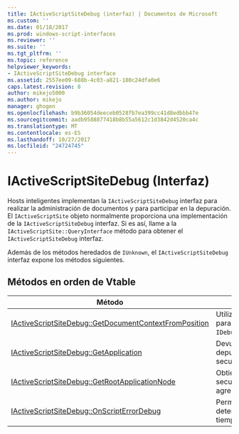 ```yaml
---
title: IActiveScriptSiteDebug (interfaz) | Documentos de Microsoft
ms.custom: ''
ms.date: 01/18/2017
ms.prod: windows-script-interfaces
ms.reviewer: ''
ms.suite: ''
ms.tgt_pltfrm: ''
ms.topic: reference
helpviewer_keywords:
- IActiveScriptSiteDebug interface
ms.assetid: 2557ee09-688b-4c03-a821-180c24dfa0e6
caps.latest.revision: 8
author: mikejo5000
ms.author: mikejo
manager: ghogen
ms.openlocfilehash: b9b36054deeceb0528fb7ea399cc41d8edbbb47e
ms.sourcegitcommit: aadb9588877418b8b55a5612c1d3842d4520ca4c
ms.translationtype: MT
ms.contentlocale: es-ES
ms.lasthandoff: 10/27/2017
ms.locfileid: "24724745"
---
```

# <a name="iactivescriptsitedebug-interface"></a>IActiveScriptSiteDebug (Interfaz)
Hosts inteligentes implementan la `IActiveScriptSiteDebug` interfaz para realizar la administración de documentos y para participar en la depuración. El `IActiveScriptSite` objeto normalmente proporciona una implementación de la `IActiveScriptSiteDebug` interfaz. Si es así, llame a la `IActiveScriptSite::QueryInterface` método para obtener el `IActiveScriptSiteDebug` interfaz.  
  
 Además de los métodos heredados de `IUnknown`, el `IActiveScriptSiteDebug` interfaz expone los métodos siguientes.  
  
## <a name="methods-in-vtable-order"></a>Métodos en orden de Vtable  
  
|Método|Descripción|  
|------------|-----------------|  
|[IActiveScriptSiteDebug::GetDocumentContextFromPosition](../../winscript/reference/iactivescriptsitedebug-getdocumentcontextfromposition.md)|Utilizado por el motor de lenguaje para delegar `IDebugCodeContext::GetSourceContext`.|  
|[IActiveScriptSiteDebug::GetApplication](../../winscript/reference/iactivescriptsitedebug-getapplication.md)|Devuelve el objeto de aplicación de depuración asociado a este sitio de la secuencia de comandos.|  
|[IActiveScriptSiteDebug::GetRootApplicationNode](../../winscript/reference/iactivescriptsitedebug-getrootapplicationnode.md)|Obtiene el nodo de aplicación en las secuencias de comandos deben agregarse documentos.|  
|[IActiveScriptSiteDebug::OnScriptErrorDebug](../../winscript/reference/iactivescriptsitedebug-onscripterrordebug.md)|Permite a un host inteligente determinar cómo tratar los errores de tiempo de ejecución.|